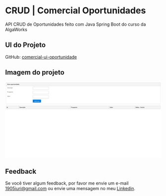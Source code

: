 # CRUD | Comercial Oportunidades

API CRUD de Oportunidades feito com Java Spring Boot do curso da AlgaWorks


## UI do Projeto
GitHub: [comercial-ui-oportunidade](https://github.com/iuricontarelli/comercial-ui-oportunidade)


## Imagem do projeto

![Imagem do projeto.](https://github.com/iuricontarelli/comercial-ui-oportunidade/blob/main/src/assets/screencapture.png)


## Feedback

Se você tiver algum feedback, por favor me envie um e-mail 1905iuri@gmail.com ou envie uma mensagem no meu [Linkedin](https://www.linkedin.com/in/iuricontarelli/).

